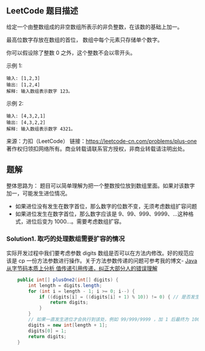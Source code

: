 ## LeetCode 题目描述
给定一个由整数组成的非空数组所表示的非负整数，在该数的基础上加一。

最高位数字存放在数组的首位， 数组中每个元素只存储单个数字。

你可以假设除了整数 0 之外，这个整数不会以零开头。

示例 1:
```
输入: [1,2,3]
输出: [1,2,4]
解释: 输入数组表示数字 123。
```
示例 2:
```
输入: [4,3,2,1]
输出: [4,3,2,2]
解释: 输入数组表示数字 4321。
```
来源：力扣（LeetCode）
链接：https://leetcode-cn.com/problems/plus-one
著作权归领扣网络所有。商业转载请联系官方授权，非商业转载请注明出处。

## 题解
整体思路为：
题目可以简单理解为把一个整数按位放到数组里面。如果对该数字加一，可能发生进位情况。
- 如果进位没有发生在数字首位，那么数字的位数不变，无须考虑数组扩容问题
- 如果进位发生在数字首位，那么数字应该是 9、99、999、9999、...这种格式，进位后变为 1000...。需要考虑数组扩容。

### Solution1. 取巧的处理数组需要扩容的情况

实际开发过程中我们要考虑参数 digits 数组是否可以在方法内修改。好的规范应该是 cp 一份方法参数进行操作。关于方法参数传递的问题可参考我的博文- [Java 从字节码本质上分析 值传递引用传递，纠正大部分人的错误理解 ](https://blog.csdn.net/xiaohulunb/article/details/104031747)
```java
    public int[] plusOne2(int[] digits) {
        int length = digits.length;
        for (int i = length - 1; i >= 0; i--) {
            if ((digits[i] = ((digits[i] + 1) % 10)) != 0) { // 是否发生进位
                return digits;
            }
        }
        // 如果一直发生进位才会执行到该处，例如 99/999/9999 ，加 1 后最终为 10000...
        digits = new int[length + 1];
        digits[0] = 1;
        return digits;
    }
```